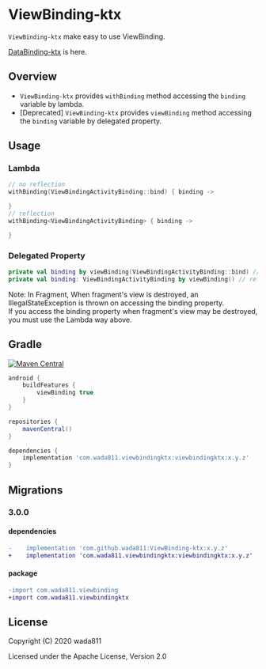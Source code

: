 ViewBinding-ktx
=====

`ViewBinding-ktx` make easy to use ViewBinding.

[DataBinding-ktx](https://github.com/wada811/DataBinding-ktx) is here.

## Overview

- `ViewBinding-ktx` provides `withBinding` method accessing the `binding` variable by lambda.
- [Deprecated] `ViewBinding-ktx` provides `viewBinding` method accessing the `binding` variable by delegated property.

## Usage

### Lambda

```kotlin
// no reflection
withBinding(ViewBindingActivityBinding::bind) { binding ->

}
// reflection
withBinding<ViewBindingActivityBinding> { binding ->

}
```

### Delegated Property

```kotlin
private val binding by viewBinding(ViewBindingActivityBinding::bind) // no reflection
private val binding: ViewBindingActivityBinding by viewBinding() // reflection
```

Note:
In Fragment, When fragment's view is destroyed, an IllegalStateException is thrown on accessing the binding property.  
If you access the binding property when fragment's view may be destroyed, you must use the Lambda way above.

## Gradle

[![Maven Central](https://maven-badges.herokuapp.com/maven-central/com.wada811.viewbindingktx/viewbindingktx/badge.svg)](https://maven-badges.herokuapp.com/maven-central/com.wada811.viewbindingktx/viewbindingktx)

```groovy
android {
    buildFeatures {
        viewBinding true
    }
}

repositories {
    mavenCentral()
}

dependencies {
    implementation 'com.wada811.viewbindingktx:viewbindingktx:x.y.z'
}
```

## Migrations

### 3.0.0

#### dependencies

```diff
-    implementation 'com.github.wada811:ViewBinding-ktx:x.y.z'
+    implementation 'com.wada811.viewbindingktx:viewbindingktx:x.y.z'
```

#### package

```diff
-import com.wada811.viewbinding
+import com.wada811.viewbindingktx
```

## License

Copyright (C) 2020 wada811

Licensed under the Apache License, Version 2.0
